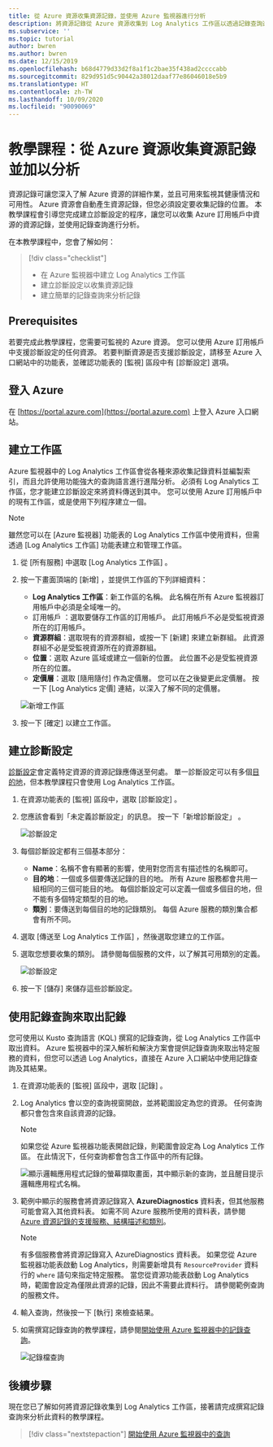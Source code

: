 ```yaml
---
title: 從 Azure 資源收集資源記錄，並使用 Azure 監視器進行分析
description: 將資源記錄從 Azure 資源收集到 Log Analytics 工作區以透過記錄查詢進行分析的診斷設定教學課程。
ms.subservice: ''
ms.topic: tutorial
author: bwren
ms.author: bwren
ms.date: 12/15/2019
ms.openlocfilehash: b68d4779d33d2f8a1f1c2bae35f438ad2ccccabb
ms.sourcegitcommit: 829d951d5c90442a38012daaf77e86046018e5b9
ms.translationtype: HT
ms.contentlocale: zh-TW
ms.lasthandoff: 10/09/2020
ms.locfileid: "90090069"
---
```

# <a name="tutorial-collect-and-analyze-resource-logs-from-an-azure-resource"></a>教學課程：從 Azure 資源收集資源記錄並加以分析

資源記錄可讓您深入了解 Azure 資源的詳細作業，並且可用來監視其健康情況和可用性。 Azure 資源會自動產生資源記錄，但您必須設定要收集記錄的位置。 本教學課程會引導您完成建立診斷設定的程序，讓您可以收集 Azure 訂用帳戶中資源的資源記錄，並使用記錄查詢進行分析。

在本教學課程中，您會了解如何：

> [!div class="checklist"]
> * 在 Azure 監視器中建立 Log Analytics 工作區
> * 建立診斷設定以收集資源記錄 
> * 建立簡單的記錄查詢來分析記錄


## <a name="prerequisites"></a>Prerequisites

若要完成此教學課程，您需要可監視的 Azure 資源。 您可以使用 Azure 訂用帳戶中支援診斷設定的任何資源。 若要判斷資源是否支援診斷設定，請移至 Azure 入口網站中的功能表，並確認功能表的 [監視]  區段中有 [診斷設定]  選項。


## <a name="log-in-to-azure"></a>登入 Azure
在 [https://portal.azure.com](https://portal.azure.com) 上登入 Azure 入口網站。


## <a name="create-a-workspace"></a>建立工作區
Azure 監視器中的 Log Analytics 工作區會從各種來源收集記錄資料並編製索引，而且允許使用功能強大的查詢語言進行進階分析。 必須有 Log Analytics 工作區，您才能建立診斷設定來將資料傳送到其中。 您可以使用 Azure 訂用帳戶中的現有工作區，或是使用下列程序建立一個。 

> [!NOTE]
> 雖然您可以在 [Azure 監視器]  功能表的 Log Analytics 工作區中使用資料，但需透過 [Log Analytics 工作區]  功能表建立和管理工作區。

1. 從 [所有服務]  中選取 [Log Analytics 工作區]  。
2. 按一下畫面頂端的 [新增]  ，並提供工作區的下列詳細資料：
   - **Log Analytics 工作區**：新工作區的名稱。 此名稱在所有 Azure 監視器訂用帳戶中必須是全域唯一的。
   - 訂用帳戶  ：選取要儲存工作區的訂用帳戶。 此訂用帳戶不必是受監視資源所在的訂用帳戶。
   - **資源群組**：選取現有的資源群組，或按一下 [新建]  來建立新群組。 此資源群組不必是受監視資源所在的資源群組。
   - **位置**：選取 Azure 區域或建立一個新的位置。 此位置不必是受監視資源所在的位置。
   - **定價層**：選取 [隨用隨付]  作為定價層。 您可以在之後變更此定價層。 按一下 [Log Analytics 定價]  連結，以深入了解不同的定價層。

    ![新增工作區](media/tutorial-resource-logs/new-workspace.png)

3. 按一下 [確定]  以建立工作區。

## <a name="create-a-diagnostic-setting"></a>建立診斷設定
[診斷設定](../platform/diagnostic-settings.md)會定義特定資源的資源記錄應傳送至何處。 單一診斷設定可以有多個[目的地](../platform/diagnostic-settings.md#destinations)，但本教學課程只會使用 Log Analytics 工作區。

1. 在資源功能表的 [監視]  區段中，選取 [診斷設定]  。
2. 您應該會看到「未定義診斷設定」的訊息。 按一下「新增診斷設定」  。

    ![診斷設定](media/tutorial-resource-logs/diagnostic-settings.png)

3. 每個診斷設定都有三個基本部分：
 
   - **Name**：名稱不會有顯著的影響，使用對您而言有描述性的名稱即可。
   - **目的地**：一個或多個要傳送記錄的目的地。 所有 Azure 服務都會共用一組相同的三個可能目的地。 每個診斷設定可以定義一個或多個目的地，但不能有多個特定類型的目的地。 
   - **類別**：要傳送到每個目的地的記錄類別。 每個 Azure 服務的類別集合都會有所不同。

4. 選取 [傳送至 Log Analytics 工作區]  ，然後選取您建立的工作區。
5. 選取您想要收集的類別。 請參閱每個服務的文件，以了解其可用類別的定義。

    ![診斷設定](media/tutorial-resource-logs/diagnostic-setting.png)

6. 按一下 [儲存]  來儲存這些診斷設定。

    
 
 ## <a name="use-a-log-query-to-retrieve-logs"></a>使用記錄查詢來取出記錄
您可使用以 Kusto 查詢語言 (KQL) 撰寫的記錄查詢，從 Log Analytics 工作區中取出資料。 Azure 監視器中的深入解析和解決方案會提供記錄查詢來取出特定服務的資料，但您可以透過 Log Analytics，直接在 Azure 入口網站中使用記錄查詢及其結果。 

1. 在資源功能表的 [監視]  區段中，選取 [記錄]  。
2. Log Analytics 會以空的查詢視窗開啟，並將範圍設定為您的資源。 任何查詢都只會包含來自該資源的記錄。

    > [!NOTE]
    > 如果您從 Azure 監視器功能表開啟記錄，則範圍會設定為 Log Analytics 工作區。 在此情況下，任何查詢都會包含工作區中的所有記錄。
   
    ![顯示邏輯應用程式記錄的螢幕擷取畫面，其中顯示新的查詢，並且醒目提示邏輯應用程式名稱。](media/tutorial-resource-logs/logs.png)

4. 範例中顯示的服務會將資源記錄寫入 **AzureDiagnostics** 資料表，但其他服務可能會寫入其他資料表。 如需不同 Azure 服務所使用的資料表，請參閱 [Azure 資源記錄的支援服務、結構描述和類別](../platform/resource-logs-schema.md)。

    > [!NOTE]
    > 有多個服務會將資源記錄寫入 AzureDiagnostics 資料表。 如果您從 Azure 監視器功能表啟動 Log Analytics，則需要新增具有 `ResourceProvider` 資料行的 `where` 語句來指定特定服務。 當您從資源功能表啟動 Log Analytics 時，範圍會設定為僅限此資源的記錄，因此不需要此資料行。 請參閱範例查詢的服務文件。


5. 輸入查詢，然後按一下 [執行]  來檢查結果。 
6. 如需撰寫記錄查詢的教學課程，請參閱[開始使用 Azure 監視器中的記錄查詢](../log-query/get-started-queries.md)。

    ![記錄檔查詢](media/tutorial-resource-logs/log-query-1.png)




## <a name="next-steps"></a>後續步驟
現在您已了解如何將資源記錄收集到 Log Analytics 工作區，接著請完成撰寫記錄查詢來分析此資料的教學課程。

> [!div class="nextstepaction"]
> [開始使用 Azure 監視器中的查詢](../log-query/get-started-queries.md)
